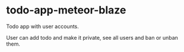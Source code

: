 # todo-app-meteor-blaze

Todo app with user accounts.

User can add todo and make it private, see all users and ban or unban them.
